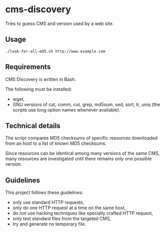 cms-discovery
=============

Tries to guess CMS and version used by a web site.

Usage
-----

    ./look-for-all-md5.sh http://www.example.com

Requirements
------------

CMS Discovery is written in Bash.

The following must be installed:

- wget,
- GNU versions of cat, comm, cut, grep, md5sum, sed, sort, tr, uniq
  (the scripts use long option names whenever available).

Technical details
-----------------

The script compares MD5 checksums of specific resources downloaded from an host
to a list of known MD5 checksums.

Since resources can be identical among many versions of the same CMS, many
resources are investigated until there remains only one possible version.

Guidelines
----------

This project follows these guidelines:

- only use standard HTTP requests,
- only do one HTTP request at a time on the same host,
- do not use hacking techniques like specially crafted HTTP request,
- only test standard files from the targeted CMS,
- try and generate no temporary file.
